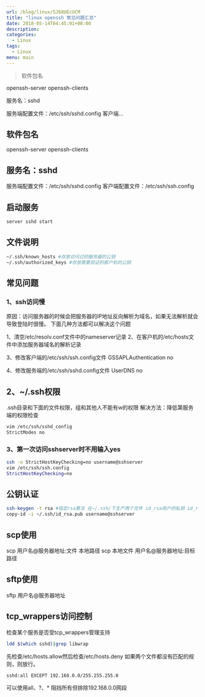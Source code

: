 ```yaml
---
url: /blog/linux/SJ68UEcUCM
title: "linux openssh 常见问题汇总"
date: 2018-05-14T04:45:01+08:00
description:
categories:
  - Linux
tags:
  - Linux
menu: main
---
```


> 软件包名

openssh-server openssh-clients

服务名：sshd

服务端配置文件：/etc/ssh/sshd.config 客户端…

## 软件包名

openssh-server openssh-clients

## 服务名：sshd

服务端配置文件：/etc/ssh/sshd.config 客户端配置文件：/etc/ssh/ssh.config

## 启动服务

```bash
server sshd start

```

## 文件说明

```bash
~/.ssh/known_hosts #存放访问过的服务器的公钥
~/.ssh/authorized_keys #存放需要验证的客户机的公钥

```

## 常见问题

### 1、ssh访问慢

原因：访问服务器的时候会把服务器的IP地址反向解析为域名，如果无法解析就会导致登陆时很慢。 下面几种方法都可以解决这个问题

1、清空/etc/resolv.conf文件中的nameserver记录 2、在客户机的/etc/hosts文件中添加服务器域名的解析记录

3、修改客户端的/etc/ssh/ssh.config文件 GSSAPLAuthentication no

4、修改服务端的/etc/ssh/sshd.config文件 UserDNS no

## 2、~/.ssh权限

.ssh目录和下面的文件权限，组和其他人不能有w的权限 解决方法：降低第服务端的权限检查

```bash
vim /etc/ssh/sshd_config
StrictModes no

```

### 3、第一次访问sshserver时不用输入yes

```bash
ssh -o StrictHostKeyChecking=no username@sshserver
vim /etc/ssh/ssh.config
StrictHostKeyChecking=no

```

## 公钥认证

```bash
ssh-keygen -t rsa #指定rsa算法 在~/.ssh/下生产两个文件 id_rsa用户的私钥 id_rsa.pub用户的公钥ssh-
copy-id -i ~/.ssh/id_rsa.pub username@sshserver

```

## scp使用

scp 用户名@服务器地址:文件 本地路径 scp 本地文件 用户名@服务器地址:目标路径

## sftp使用

sftp 用户名@服务器地址

## tcp_wrappers访问控制

检查某个服务是否受tcp_wrappers管理支持

```bash
ldd $(which sshd)|grep libwrap

```

先检查/etc/hosts.allow然后检查/etc/hosts.deny 如果两个文件都没有匹配的规则，则放行。

```bash
sshd:all EXCEPT 192.168.0.0/255.255.255.0

```

可以使用all、?、* 阻挡所有但排除192.168.0.0网段